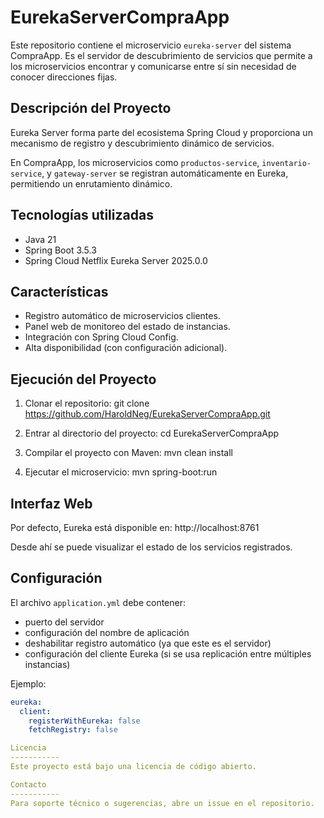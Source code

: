 EurekaServerCompraApp
======================

Este repositorio contiene el microservicio `eureka-server` del sistema CompraApp.
Es el servidor de descubrimiento de servicios que permite a los microservicios encontrar y comunicarse entre sí sin necesidad de conocer direcciones fijas.

Descripción del Proyecto
-------------------------
Eureka Server forma parte del ecosistema Spring Cloud y proporciona un mecanismo de registro y descubrimiento dinámico de servicios.

En CompraApp, los microservicios como `productos-service`, `inventario-service`, y `gateway-server` se registran automáticamente en Eureka, permitiendo un enrutamiento dinámico.

Tecnologías utilizadas
-----------------------
- Java 21
- Spring Boot 3.5.3
- Spring Cloud Netflix Eureka Server 2025.0.0

Características
---------------
- Registro automático de microservicios clientes.
- Panel web de monitoreo del estado de instancias.
- Integración con Spring Cloud Config.
- Alta disponibilidad (con configuración adicional).

Ejecución del Proyecto
-----------------------
1. Clonar el repositorio:
   git clone https://github.com/HaroldNeg/EurekaServerCompraApp.git

2. Entrar al directorio del proyecto:
   cd EurekaServerCompraApp

3. Compilar el proyecto con Maven:
   mvn clean install

4. Ejecutar el microservicio:
   mvn spring-boot:run

Interfaz Web
------------
Por defecto, Eureka está disponible en:
http://localhost:8761

Desde ahí se puede visualizar el estado de los servicios registrados.

Configuración
-------------
El archivo `application.yml` debe contener:
- puerto del servidor
- configuración del nombre de aplicación
- deshabilitar registro automático (ya que este es el servidor)
- configuración del cliente Eureka (si se usa replicación entre múltiples instancias)

Ejemplo:
```yaml
eureka:
  client:
    registerWithEureka: false
    fetchRegistry: false

Licencia
-----------
Este proyecto está bajo una licencia de código abierto.

Contacto
-----------
Para soporte técnico o sugerencias, abre un issue en el repositorio.
